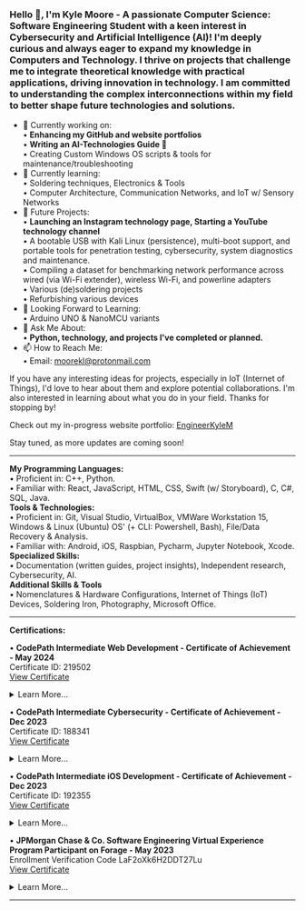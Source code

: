 ### Hello 👋, I'm Kyle Moore - A passionate Computer Science: Software Engineering Student with a keen interest in Cybersecurity and Artificial Intelligence (AI)! I'm deeply curious and always eager to expand my knowledge in Computers and Technology. I thrive on projects that challenge me to integrate theoretical knowledge with practical applications, driving innovation in technology. I am committed to understanding the complex interconnections within my field to better shape future technologies and solutions.

- 🔭 Currently working on:  
      • **Enhancing my GitHub and website portfolios**  
      • **Writing an AI-Technologies Guide 👀**  
      • Creating Custom Windows OS scripts & tools for maintenance/troubleshooting  
- 🌱 Currently learning:  
      • Soldering techniques, Electronics & Tools  
      • Computer Architecture, Communication Networks, and IoT w/ Sensory Networks  
- 🌠 Future Projects:  
      • **Launching an Instagram technology page, Starting a YouTube technology channel**  
      • A bootable USB with Kali Linux (persistence), multi-boot support, and portable tools for penetration testing, cybersecurity, system diagnostics and maintenance.  
      • Compiling a dataset for benchmarking network performance across wired (via Wi-Fi extender), wireless Wi-Fi, and powerline adapters  
      • Various (de)soldering projects  
      • Refurbishing various devices  
- 🚀 Looking Forward to Learning:  
      • Arduino UNO & NanoMCU variants  
- 💬 Ask Me About:  
      • **Python, technology, and projects I've completed or planned.**  
- 📫 How to Reach Me:  
      • Email: moorekl@protonmail.com  



If you have any interesting ideas for projects, especially in IoT (Internet of Things), I'd love to hear about them and explore potential collaborations. I'm also interested in learning about what you do in your field. Thanks for stopping by!

Check out my in-progress website portfolio: [EngineerKyleM](https://engineerkylem.wixsite.com/kylesportfolio)

Stay tuned, as more updates are coming soon!



----------------------------------------------------------------------------------------------------------------------------------------------------

**My Programming Languages:**  
      • Proficient in: C++, Python.  
      • Familiar with: React, JavaScript, HTML, CSS, Swift (w/ Storyboard), C, C#, SQL, Java.  
**Tools & Technologies:**  
      • Proficient in: Git, Visual Studio, VirtualBox, VMWare Workstation 15, Windows & Linux (Ubuntu) OS' (+ CLI: Powershell, Bash), File/Data Recovery & Analysis.  
      • Familiar with: Android, iOS, Raspbian, Pycharm, Jupyter Notebook, Xcode.  
**Specialized Skills:**  
      • Documentation (written guides, project insights), Independent research, Cybersecurity, AI.  
**Additional Skills & Tools**  
      • Nomenclatures & Hardware Configurations, Internet of Things (IoT) Devices, Soldering Iron, Photography, Microsoft Office.  

----------------------------------------------------------------------------------------------------------------------------------------------------

**Certifications:**

• **CodePath Intermediate Web Development - Certificate of Achievement - May 2024**  
Certificate ID: 219502  
[View Certificate](https://drive.google.com/file/d/1a7vmgv8tFGtwuGMh3r-inA9y0OFoaHku/view?usp=sharing)

<details>
  <summary>Learn More...</summary>
  <blockquote>

   • **Front-End Development**: Developed responsive and interactive user interfaces using JavaScript and React.

   • **API Integration**: Enhanced functionalities by integrating APIs like CryptoCompare and Weatherbit, managing RESTful interfaces and secure data transactions efficiently with up to 250,000 lifetime and 50 daily API calls respectively.

   • **Database Management**: Utilized Supabase’s free tier for backend database operations, managing up to 500 MB of database space and ensuring data integrity with unlimited API requests.

   • **Deployment**: Successfully deployed a web application using Netlify, showcasing the project's functionality in a live environment while maintaining high availability.

   • **Version Control**: Utilized Git for source code management, ensuring a structured and revertible development environment.

   • **Project Management**: Applied principles of Agile-like methodologies for project planning and execution, enhancing project adaptability and iterative development, even in a solo context.
   
  </blockquote>
</details>

• **CodePath Intermediate Cybersecurity - Certificate of Achievement - Dec 2023**  
Certificate ID: 188341  
[View Certificate](https://drive.google.com/file/d/1AJ5BSaQCkPQY4wx7ZYNT_m0RDwx9G7Ts/view)

<details>
  <summary>Learn More...</summary>
  <blockquote>

   • Demonstrated mastery of essential cybersecurity tools, including Wireshark, MISP, Audit, and Splunk.

   • Successfully simulated real-world cyberattacks and performed thorough analyses to assess their impact on diverse systems.

   • Utilized data mining techniques to identify potential attackers and conducted extensive file analysis using Splunk.

   • Implemented effective Denial-of-Service (DoS) mitigation strategies using Audit.

   • Conducted comprehensive research on the historical context of well-known attacks through MISP.

   • Applied knowledge of networking, the OSI model, and IP protocols to execute precise incident response procedures.

   • Acquired a strong foundational understanding of Cybersecurity, reinforcing and expanding my digital security expertise.
   
  </blockquote>
</details>    

• **CodePath Intermediate iOS Development - Certificate of Achievement - Dec 2023**  
Certificate ID: 192355  
[View Certificate](https://drive.google.com/file/d/13gr-wILhl5TezI0gLkDO_Ju0DeuEI6OY/view)

<details>
  <summary>Learn More...</summary>
  <blockquote>

   • Demonstrated expertise in building iOS apps with meticulous attention to detail, ensuring both comprehensible code and sleek User Interfaces (UI). Proficiently utilized Xcode on macOS for development.

   • Added additional features and quality-of-life elements to enhance app functionality and user experience. Improvements encompassed aesthetics, additional features (e.g., camera implementation), and more.

   • Implemented various aspects of iOS app development, including APIs, controllers (e.g., tab bar, table view), backend/server development using back4app, and other essential features.

   • Enhanced critical-thinking and problem-solving skills through extensive troubleshooting of IDEs during application development, addressing common errors, and optimizing development procedures.

   • Utilized Git, including branches, with built-in support within Xcode for version control and collaborative development.
   
  </blockquote>
</details>    

• **JPMorgan Chase & Co. Software Engineering Virtual Experience Program Participant on Forage - May 2023**  
Enrollment Verification Code LaF2oXk6H2DDT27Lu  
[View Certificate](https://forage-uploads-prod.s3.amazonaws.com/completion-certificates/J.P.%20Morgan/R5iK7HMxJGBgaSbvk_J.P.%20Morgan_gfZ3N9dMRXakaoopY_1683679556751_completion_certificate.pdf)

<details>
  <summary>Learn More...</summary>
  <blockquote>

   • Established a local development environment by downloading essential files, tools, and dependencies.

   • Identified and rectified broken files in the repository, ensuring the correct output of the web application.

   • Utilized JPMorgan Chase's open-source library, Perspective, to create a live graph for displaying data feeds in a clear and visually appealing manner, catering to trader monitoring needs.

   • Developed fluency in command-line operations and Git, vital tools for effective programming. Emphasized the importance of Git for collaborative project work.

   • Gained proficiency in React, Typescript, and web application development.

  </blockquote>
</details>

----------------------------------------------------------------------------------------------------------------------------------------------------

<!--
**KyoKyle64/KyoKyle64** is a ✨ _special_ ✨ repository because its `README.md` (this file) appears on your GitHub profile.

Here are some ideas to get you started:

- 🔭 I’m currently working on ...
- 🌱 I’m currently learning ...
- 👯 I’m looking to collaborate on ...
- 🤔 I’m looking for help with ...
- 💬 Ask me about ...
- 📫 How to reach me: ...
- 😄 Pronouns: ...
- ⚡ Fun fact: ...
-->
